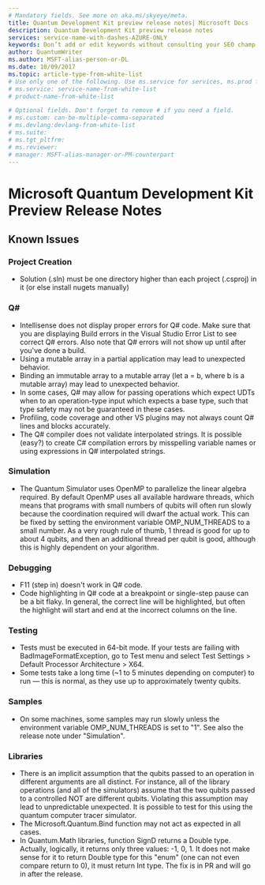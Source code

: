 ```yaml
---
# Mandatory fields. See more on aka.ms/skyeye/meta.
title: Quantum Development Kit preview release notes| Microsoft Docs 
description: Quantum Development Kit preview release notes
services: service-name-with-dashes-AZURE-ONLY 
keywords: Don’t add or edit keywords without consulting your SEO champ.
author: QuantumWriter
ms.author: MSFT-alias-person-or-DL
ms.date: 10/09/2017
ms.topic: article-type-from-white-list
# Use only one of the following. Use ms.service for services, ms.prod for on-prem. Remove the # before the relevant field.
# ms.service: service-name-from-white-list
# product-name-from-white-list

# Optional fields. Don't forget to remove # if you need a field.
# ms.custom: can-be-multiple-comma-separated
# ms.devlang:devlang-from-white-list
# ms.suite: 
# ms.tgt_pltfrm:
# ms.reviewer:
# manager: MSFT-alias-manager-or-PM-counterpart
---
```


# Microsoft Quantum Development Kit Preview Release Notes

## Known Issues

### Project Creation

- Solution (.sln) must be one directory higher than each project (.csproj) in it (or else install nugets manually)

### Q#

- Intellisense does not display proper errors for Q# code. Make sure that you are displaying Build errors in the Visual Studio Error List to see correct Q# errors. Also note that Q# errors will not show up until after you've done a build.
- Using a mutable array in a partial application may lead to unexpected behavior.
- Binding an immutable array to a mutable array (let a = b, where b is a mutable array) may lead to unexpected behavior.
- In some cases, Q# may allow for passing operations which expect UDTs when to an operation-type input which expects a base type, such that type safety may not be guaranteed in these cases.
- Profiling, code coverage and other VS plugins may not always count Q# lines and blocks accurately.
- The Q# compiler does not validate interpolated strings. It is possible (easy?) to create C# compilation errors by misspelling variable names or using expressions in Q# interpolated strings.

### Simulation

- The Quantum Simulator uses OpenMP to parallelize the linear algebra required. By default OpenMP uses all available hardware threads, which means that programs with small numbers of qubits will often run slowly because the coordination required will dwarf the actual work. This can be fixed by setting the environment variable OMP_NUM_THREADS to a small number. As a very rough rule of thumb, 1 thread is good for up to about 4 qubits, and then an additional thread per qubit is good, although this is highly dependent on your algorithm.

### Debugging

- F11 (step in) doesn't work in Q# code.
- Code highlighting in Q# code at a breakpoint or single-step pause can be a bit flaky. In general, the correct line will be highlighted, but often the highlight will start and end at the incorrect columns on the line.

### Testing

- Tests must be executed in 64-bit mode. If your tests are failing with BadImageFormatException, go to Test menu and select Test Settings > Default Processor Architecture > X64.
- Some tests take a long time (~1 to 5 minutes depending on computer) to run — this is normal, as they use up to approximately twenty qubits.

### Samples

- On some machines, some samples may run slowly unless the environment variable OMP_NUM_THREADS is set to "1". See also the release note under "Simulation".

### Libraries

- There is an implicit assumption that the qubits passed to an operation in different arguments are all distinct. For instance, all of the library operations (and all of the simulators) assume that the two qubits passed to a controlled NOT are different qubits. Violating this assumption may lead to unpredictable unexpected. It is possible to test for this using the quantum computer tracer simulator.
- The Microsoft.Quantum.Bind function may not act as expected in all cases.
- In Quantum.Math libraries, function SignD returns a Double type. Actually, logically, it returns only three values: -1, 0, 1. It does not make sense for it to return Double type for this "enum" (one can not even compare return to 0), it must return Int type. The fix is in PR and will go in after the release.
